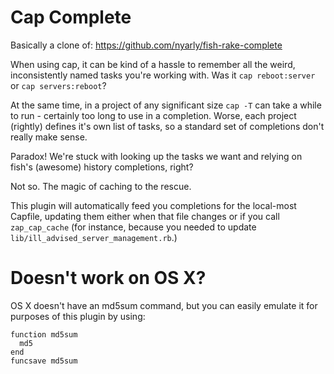 # Cap Complete

Basically a clone of: https://github.com/nyarly/fish-rake-complete

When using cap, it can be kind of a hassle to remember all the weird, inconsistently named tasks you're working with. Was it `cap reboot:server` or `cap servers:reboot`?

At the same time, in a project of any significant size `cap -T` can take a while to run -
certainly too long to use in a completion.
Worse, each project (rightly) defines it's own list of tasks,
so a standard set of completions don't really make sense.

Paradox!
We're stuck with looking up the tasks we want and relying on fish's (awesome) history completions, right?

Not so.
The magic of caching to the rescue.

This plugin will automatically feed you completions for the local-most Capfile,
updating them either when that file changes
or if you call `zap_cap_cache`
(for instance, because you needed to update `lib/ill_advised_server_management.rb`.)

# Doesn't work on OS X?

OS X doesn't have an md5sum command, but you can easily emulate it for purposes
of this plugin by using:

```
function md5sum
  md5
end
funcsave md5sum
```
